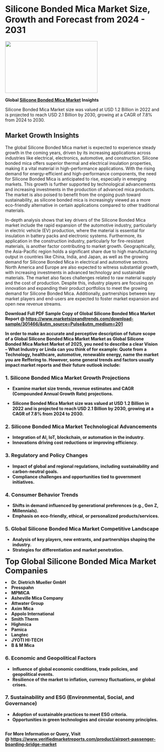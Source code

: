 <H1>Silicone Bonded Mica Market Size, Growth and Forecast from 2024 - 2031</H1><img class="aligncenter size-medium wp-image-584254" src="https://thirdeyenews.in/wp-content/uploads/2024/09/Global-Market-Research-300x168.jpeg" alt="" width="300" height="168" /><p><strong>Global&nbsp;<a href="https://www.marketsizeandtrends.com/download-sample/301466/&amp;utm_source=Pulse&amp;utm_medium=201">Silicone Bonded Mica Market</a> Insights</strong></p><p>Silicone Bonded Mica Market size was valued at USD 1.2 Billion in 2022 and is projected to reach USD 2.1 Billion by 2030, growing at a CAGR of 7.8% from 2024 to 2030.</p><p><h2>Market Growth Insights</h2> <p>The global Silicone Bonded Mica market is expected to experience steady growth in the coming years, driven by its increasing applications across industries like electrical, electronics, automotive, and construction. Silicone bonded mica offers superior thermal and electrical insulation properties, making it a vital material in high-performance applications. With the rising demand for energy-efficient and high-performance components, the need for Silicone Bonded Mica is anticipated to rise, especially in emerging markets. This growth is further supported by technological advancements and increasing investments in the production of advanced mica products. The market is also poised to benefit from the ongoing push toward sustainability, as silicone bonded mica is increasingly viewed as a more eco-friendly alternative in certain applications compared to other traditional materials.</p> <p><strong></strong></p> <p>In-depth analysis shows that key drivers of the Silicone Bonded Mica market include the rapid expansion of the automotive industry, particularly in electric vehicle (EV) production, where the material is essential for insulation in battery packs and electronic systems. Furthermore, its application in the construction industry, particularly for fire-resistant materials, is another factor contributing to market growth. Geographically, the Asia-Pacific region holds a significant share due to high manufacturing output in countries like China, India, and Japan, as well as the growing demand for Silicone Bonded Mica in electrical and automotive sectors. North America and Europe are also expected to witness substantial growth, with increasing investments in advanced technology and sustainable materials. The market also faces challenges related to raw material supply and the cost of production. Despite this, industry players are focusing on innovation and expanding their product portfolios to meet the growing demand for Silicone Bonded Mica. Additionally, partnerships between key market players and end-users are expected to foster market expansion and open new revenue streams.</p> <p><strong></p><p><span class=""><strong>Download Full PDF Sample Copy of Global Silicone Bonded Mica Market Report</strong> @ <a href="https://www.marketsizeandtrends.com/download-sample/301466/&amp;utm_source=Pulse&amp;utm_medium=201" target="_blank">https://www.marketsizeandtrends.com/download-sample/301466/&amp;utm_source=Pulse&amp;utm_medium=201</a></span></p><p>In order to make an accurate and perceptive description of future scope of a Global&nbsp;Silicone Bonded Mica Market Market as Global&nbsp;Silicone Bonded Mica Market Market of 2025, you need to describe a clear Vision &ndash; What Industry or Linda can you think of for example: Quote from a Technology, healthcare, automotive, renewable energy, name the market you are Reffering to. However, some general trends and factors usually impact market reports and their future outlook include:</p><h3>1.&nbsp;<strong>Silicone Bonded Mica Market Growth Projections</strong></h3><ul><li>Examine market size trends, revenue estimates and CAGR (Compounded Annual Growth Rate) projections.</li><li><p>Silicone Bonded Mica Market size was valued at USD 1.2 Billion in 2022 and is projected to reach USD 2.1 Billion by 2030, growing at a CAGR of 7.8% from 2024 to 2030.</p></li></ul><h3>2.&nbsp;<strong>Silicone Bonded Mica Market Technological Advancements</strong></h3><ul><li>Integration of AI, IoT, blockchain, or automation in the industry.</li><li>Innovations driving cost reductions or improving efficiency.</li></ul><h3>3.&nbsp;<strong>Regulatory and Policy Changes</strong></h3><ul><li>Impact of global and regional regulations, including sustainability and carbon-neutral goals.</li><li>Compliance challenges and opportunities tied to government initiatives.</li></ul><h3>4.&nbsp;<strong>Consumer Behavior Trends</strong></h3><ul><li>Shifts in demand influenced by generational preferences (e.g., Gen Z, Millennials).</li><li>Emphasis on eco-friendly, ethical, or personalized products/services.</li></ul><h3>5.&nbsp;<strong>Global Silicone Bonded Mica Market Competitive Landscape</strong></h3><ul><li>Analysis of key players, new entrants, and partnerships shaping the industry.</li><li>Strategies for differentiation and market penetration.</li></ul><p data-pm-slice="1 1 []"><span style="color: inherit; font-family: inherit; font-size: 25px;">Top Global Silicone Bonded Mica Market Companies</span></p><div class="" data-test-id=""><p><li>Dr. Dietrich Mueller GmbH</li><li> Presspahn</li><li> MPMICA</li><li> Asheville Mica Company</li><li> Attwater Group</li><li> Axim Mica</li><li> Appolo International</li><li> Smith Therm</li><li> Highmica</li><li> Pamica</li><li> Langtec</li><li> JYOTI HI-TECH</li><li> B & M Mica</li></p></div><h3>6.&nbsp;<strong>Economic and Geopolitical Factors</strong></h3><ul><li>Influence of global economic conditions, trade policies, and geopolitical events.</li><li>Resilience of the market to inflation, currency fluctuations, or global crises.</li></ul><h3>7.&nbsp;<strong>Sustainability and ESG (Environmental, Social, and Governance)</strong></h3><ul><li>Adoption of sustainable practices to meet ESG criteria.</li><li>Opportunities in green technologies and circular economy principles.</li></ul><h2><strong style="font-size: 14px;">For More Information or Query, Visit @&nbsp;</strong><a style="background-color: #ffffff; font-size: 14px;" href="https://www.marketsizeandtrends.com/report/silicone-bonded-mica-market/" target="_blank">https://www.verifiedmarketreports.com/product/airport-passenger-boarding-bridge-market</a></h2>
